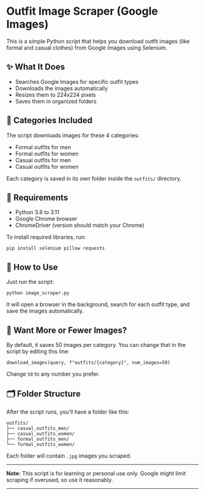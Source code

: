 # Outfit Image Scraper (Google Images)

This is a simple Python script that helps you download outfit images (like formal and casual clothes) from Google Images using Selenium.

## ✨ What It Does

- Searches Google Images for specific outfit types  
- Downloads the images automatically  
- Resizes them to 224x224 pixels  
- Saves them in organized folders  

## 📂 Categories Included

The script downloads images for these 4 categories:

- Formal outfits for men  
- Formal outfits for women  
- Casual outfits for men  
- Casual outfits for women  

Each category is saved in its own folder inside the `outfits/` directory.

## 🔧 Requirements

- Python 3.8 to 3.11  
- Google Chrome browser  
- ChromeDriver (version should match your Chrome)  

To install required libraries, run:

`pip install selenium pillow requests`

## 🚀 How to Use

Just run the script:

`python image_scraper.py`

It will open a browser in the background, search for each outfit type, and save the images automatically.

## 🔢 Want More or Fewer Images?

By default, it saves 50 images per category. You can change that in the script by editing this line:

`download_images(query, f"outfits/{category}", num_images=50)`

Change `50` to any number you prefer.

## 🗂️ Folder Structure

After the script runs, you’ll have a folder like this:

```
outfits/
├── casual_outfits_men/
├── casual_outfits_women/
├── formal_outfits_men/
└── formal_outfits_women/
```

Each folder will contain `.jpg` images you scraped.

---

**Note:** This script is for learning or personal use only. Google might limit scraping if overused, so use it reasonably.

---